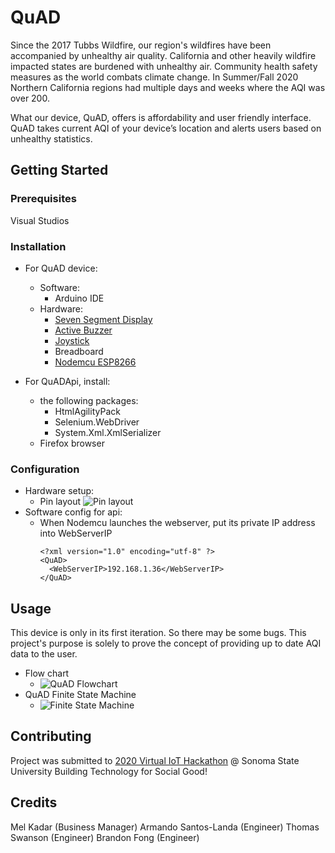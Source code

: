 # QuAD
Since the 2017 Tubbs Wildfire, our region's wildfires have been accompanied by unhealthy air quality. California and other heavily wildfire impacted states are burdened with unhealthy air. Community health safety measures as the world combats climate change. In Summer/Fall 2020 Northern California regions had multiple days and weeks where the AQI was over 200.

What our device, QuAD, offers is affordability and user friendly interface.  QuAD takes current AQI of your device’s location and alerts users based on unhealthy statistics.

## Getting Started
### Prerequisites
Visual Studios

### Installation

- For QuAD device:
  - Software:
    - Arduino IDE
  - Hardware:
    - [Seven Segment Display](https://www.walmart.com/ip/Common-Cathode-12Pin-4-Bit-1-98-x-0-75-x-0-31-Inch-0-55-Red-Display-5pcs/628095701?wmlspartner=wlpa&selectedSellerId=571&&adid=22222222227255957575&wl0=&wl1=g&wl2=c&wl3=301996525824&wl4=pla-541690746941&wl5=9032310&wl6=&wl7=&wl8=&wl9=pla&wl10=111838760&wl11=online&wl12=628095701&veh=sem&gclid=Cj0KCQjwxNT8BRD9ARIsAJ8S5xb0KKYwO4wriSn3N2pJXfxID8vKxb17n8UuiZGQAQ9Gmnj6f3sK6TUaAhqSEALw_wcB)
    - [Active Buzzer](https://www.aliexpress.com/item/32740652543.html?aff_platform=api-new-product-query&aff_trace_key=9f543db456ee49058fd3b7abda83123d-1603655362016-08448&terminal_id=48ed02993af2453cba81db68e7c72d18&tmLog=new_Detail)
    - [Joystick](https://vetco.net/products/joystick-module-for-arduino?gclid=Cj0KCQjwxNT8BRD9ARIsAJ8S5xYxa7cgINW2WT74oWsLeiyQJQKcfS0Ci6KK6I8ruq-eradA9Rn5DZAaAkhnEALw_wcB) 
    - Breadboard
    - [Nodemcu ESP8266](https://www.amazon.com/gp/product/B081CSJV2V/ref=ox_sc_saved_title_1?smid=A30QSGOJR8LMXA&psc=1)

- For QuADApi, install:
  - the following packages:
    - HtmlAgilityPack
    - Selenium.WebDriver
    - System.Xml.XmlSerializer
  - Firefox browser

### Configuration

- Hardware setup:
  - Pin layout
    ![Pin layout](https://github.com/BrandonMFong/QuAD/blob/main/img/DeviceDiagram.v4.png)
- Software config for api:
  - When Nodemcu launches the webserver, put its private IP address into WebServerIP
    ```
    <?xml version="1.0" encoding="utf-8" ?>
    <QuAD>
      <WebServerIP>192.168.1.36</WebServerIP>
    </QuAD>
    ```

## Usage

This device is only in its first iteration.  So there may be some bugs.  This project's purpose is solely to prove the concept of providing up to date AQI data to the user.

- Flow chart
  - ![QuAD Flowchart](https://github.com/BrandonMFong/QuAD/blob/main/img/QuAD.Flow.png)
- QuAD Finite State Machine
  - ![Finite State Machine](https://github.com/BrandonMFong/QuAD/blob/main/img/States.v5.png)

## Contributing
Project was submitted to 
[2020 Virtual IoT Hackathon](https://docs.google.com/document/d/e/2PACX-1vSoZdG2YSPsEtawXJnYKJOsn27L2ftez70Ca6tAhft8WLVZHQE_9DzEIeb2izOIFvzIDDjxzc-AuOFa/pub)
@ Sonoma State University 
Building Technology for Social Good!

## Credits
Mel Kadar (Business Manager)
Armando Santos-Landa (Engineer)
Thomas Swanson (Engineer)
Brandon Fong (Engineer)
